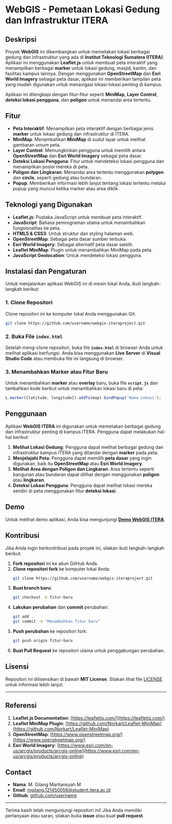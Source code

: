 
# WebGIS - Pemetaan Lokasi Gedung dan Infrastruktur ITERA

## Deskripsi

Proyek **WebGIS** ini dikembangkan untuk memetakan lokasi berbagai gedung dan infrastruktur yang ada di **Institut Teknologi Sumatera (ITERA)**. Aplikasi ini menggunakan **Leaflet.js** untuk membuat peta interaktif yang menampilkan berbagai **marker** untuk lokasi gedung, masjid, kantin, dan fasilitas kampus lainnya. Dengan menggunakan **OpenStreetMap** dan **Esri World Imagery** sebagai peta dasar, aplikasi ini memberikan tampilan peta yang mudah digunakan untuk menavigasi lokasi-lokasi penting di kampus.

Aplikasi ini dilengkapi dengan fitur-fitur seperti **MiniMap**, **Layer Control**, **deteksi lokasi pengguna**, dan **poligon** untuk menandai area tertentu.

## Fitur

- **Peta Interaktif**: Menampilkan peta interaktif dengan berbagai jenis **marker** untuk lokasi gedung dan infrastruktur di ITERA.
- **MiniMap**: Menambahkan **MiniMap** di sudut layar untuk melihat gambaran umum peta.
- **Layer Control**: Memungkinkan pengguna untuk memilih antara **OpenStreetMap** dan **Esri World Imagery** sebagai peta dasar.
- **Deteksi Lokasi Pengguna**: Fitur untuk mendeteksi lokasi pengguna dan menampilkan posisi mereka di peta.
- **Poligon dan Lingkaran**: Menandai area tertentu menggunakan **polygon** dan **circle**, seperti gedung atau bundaran.
- **Popup**: Memberikan informasi lebih lanjut tentang lokasi tertentu melalui popup yang muncul ketika marker atau area diklik.

## Teknologi yang Digunakan

- **Leaflet.js**: Pustaka JavaScript untuk membuat peta interaktif.
- **JavaScript**: Bahasa pemrograman utama untuk menambahkan fungsionalitas ke peta.
- **HTML5 & CSS3**: Untuk struktur dan styling halaman web.
- **OpenStreetMap**: Sebagai peta dasar sumber terbuka.
- **Esri World Imagery**: Sebagai alternatif peta dasar satelit.
- **Leaflet MiniMap**: Plugin untuk menambahkan MiniMap pada peta.
- **JavaScript Geolocation**: Untuk mendeteksi lokasi pengguna.

## Instalasi dan Pengaturan

Untuk menjalankan aplikasi WebGIS ini di mesin lokal Anda, ikuti langkah-langkah berikut:

### 1. Clone Repositori
Clone repositori ini ke komputer lokal Anda menggunakan Git:
```bash
git clone https://github.com/username/webgis-iteraproject.git
```

### 2. Buka File `index.html`
Setelah meng-clone repositori, buka file **`index.html`** di browser Anda untuk melihat aplikasi berfungsi. Anda bisa menggunakan **Live Server** di **Visual Studio Code** atau membuka file ini langsung di browser.

### 3. Menambahkan Marker atau Fitur Baru
Untuk menambahkan **marker** atau **overlay** baru, buka file **`script.js`** dan tambahkan kode berikut untuk menambahkan lokasi baru di peta:
```javascript
L.marker([latitude, longitude]).addTo(map).bindPopup('Nama Lokasi');
```

## Penggunaan

Aplikasi **WebGIS ITERA** ini digunakan untuk memetakan berbagai gedung dan infrastruktur penting di kampus ITERA. Pengguna dapat melakukan hal-hal berikut:

1. **Melihat Lokasi Gedung**: Pengguna dapat melihat berbagai gedung dan infrastruktur kampus ITERA yang ditandai dengan **marker** pada peta.
2. **Menjelajahi Peta**: Pengguna dapat memilih **peta dasar** yang ingin digunakan, baik itu **OpenStreetMap** atau **Esri World Imagery**.
3. **Melihat Area dengan Poligon dan Lingkaran**: Area tertentu seperti bangunan atau bundaran dapat dilihat dengan menggunakan **poligon** atau **lingkaran**.
4. **Deteksi Lokasi Pengguna**: Pengguna dapat melihat lokasi mereka sendiri di peta menggunakan fitur **deteksi lokasi**.

## Demo

Untuk melihat demo aplikasi, Anda bisa mengunjungi **[Demo WebGIS ITERA](https://username.github.io/webgis-iteraproject/)**.

## Kontribusi

Jika Anda ingin berkontribusi pada proyek ini, silakan ikuti langkah-langkah berikut:

1. **Fork repositori** ini ke akun GitHub Anda.
2. **Clone repositori fork** ke komputer lokal Anda:
   ```bash
   git clone https://github.com/username/webgis-iteraproject.git
   ```
3. **Buat branch baru**:
   ```bash
   git checkout -b fitur-baru
   ```
4. **Lakukan perubahan** dan **commit** perubahan:
   ```bash
   git add .
   git commit -m "Menambahkan fitur baru"
   ```
5. **Push perubahan** ke repositori fork:
   ```bash
   git push origin fitur-baru
   ```
6. **Buat Pull Request** ke repositori utama untuk penggabungan perubahan.

## Lisensi

Repositori ini dilisensikan di bawah **MIT License**. Silakan lihat file [LICENSE](LICENSE) untuk informasi lebih lanjut.

---

## Referensi

1. **Leaflet.js Documentation**: [https://leafletjs.com/](https://leafletjs.com/)
2. **Leaflet MiniMap Plugin**: [https://github.com/Norkart/Leaflet-MiniMap](https://github.com/Norkart/Leaflet-MiniMap)
3. **OpenStreetMap**: [https://www.openstreetmap.org/](https://www.openstreetmap.org/)
4. **Esri World Imagery**: [https://www.esri.com/en-us/arcgis/products/arcgis-online](https://www.esri.com/en-us/arcgis/products/arcgis-online)

## Contact

- **Nama**: M. Gilang Martiansyah M
- **Email**: mgilang.121450056@student.itera.ac.id
- **Github**: [github.com/username](https://github.com/username)

---

Terima kasih telah mengunjungi repositori ini! Jika Anda memiliki pertanyaan atau saran, silakan buka **issue** atau buat **pull request**.
